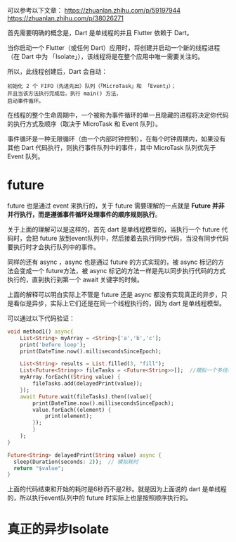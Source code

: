 可以参考以下文章：
https://zhuanlan.zhihu.com/p/59197944
https://zhuanlan.zhihu.com/p/38026271

首先需要明确的概念是，Dart 是单线程的并且 Flutter 依赖于 Dart。

当你启动一个 Flutter（或任何 Dart）应用时，将创建并启动一个新的线程进程（在 Dart 中为 「Isolate」），该线程将是在整个应用中唯一需要关注的。

所以，此线程创建后，Dart 会自动：

    初始化 2 个 FIFO（先进先出）队列（「MicroTask」和 「Event」）；
    并且当该方法执行完成后，执行 main() 方法，
    启动事件循环。


在线程的整个生命周期中，一个被称为事件循环的单一且隐藏的进程将决定你代码的执行方式及顺序（取决于 MicroTask 和 Event 队列）。

事件循环是一种无限循环（由一个内部时钟控制），在每个时钟周期内，如果没有其他 Dart 代码执行，则执行事件队列中的事件，其中 MicroTask 队列优先于 Event 队列。

# future

future 也是通过 event 来执行的，关于 future 需要理解的一点就是 **Future 并非并行执行，而是遵循事件循环处理事件的顺序规则执行**。

关于上面的理解可以是这样的，首先 dart 是单线程模型的，当执行一个 future 代码时，会把 future 放到event队列中，然后接着去执行同步代码，当没有同步代码要执行时才会执行队列中的事件。

同样的还有 async ，async 也是通过 future 的方式实现的，被 async 标记的方法会变成一个 future方法，被 async 标记的方法一样是先以同步执行代码的方式执行的，直到执行到第一个 await 关键字的时候。

上面的解释可以明白实际上不管是 future 还是 async 都没有实现真正的异步，只是看似是异步，实际上它们还是在同一个线程执行的，因为 dart 是单线程模型。

可以通过以下代码验证：

```dart
void method1() async{
    List<String> myArray = <String>['a','b','c'];
    print('before loop');
    print(DateTime.now().millisecondsSinceEpoch);

    List<String> results = List.filled(3, "fill");
    List<Future<String>> fileTasks = <Future<String>>[];  //模拟一个多线程处理任务
    myArray.forEach((String value) {
        fileTasks.add(delayedPrint(value));
    });
    await Future.wait(fileTasks).then((value){
        print(DateTime.now().millisecondsSinceEpoch);
        value.forEach((element) {
            print(element);
        });
        }
    );
}

Future<String> delayedPrint(String value) async {
  sleep(Duration(seconds: 2));  // 模拟耗时
  return "$value";
}
```

上面的代码结束和开始的耗时是6秒而不是2秒。就是因为上面说的 dart 是单线程的，所以执行event队列中的 future 时实际上也是按照顺序执行的。

# 真正的异步Isolate